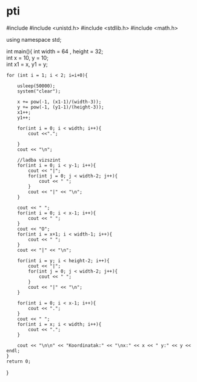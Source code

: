 # pti
#include <iostream>
#include <unistd.h> 
#include <stdlib.h> 
#include <math.h>   

using namespace std;

int main(){
    int width = 64 , height = 32;   
    int x = 10, y = 10;   
    int x1 = x, y1 = y;

    for (int i = 1; i < 2; i=i+0){ 

        usleep(50000);  
        system("clear");

        x += pow(-1, (x1-1)/(width-3));
        y += pow(-1, (y1-1)/(height-3));
        x1++;
        y1++;

        for(int i = 0; i < width; i++){ 
            cout <<".";
		
        }
        cout << "\n";

        //ladba vizszint
        for(int i = 0; i < y-1; i++){
            cout << "|";
            for(int j = 0; j < width-2; j++){  
                cout << " ";
            }
            cout << "|" << "\n";
        }

        cout << " ";   
        for(int i = 0; i < x-1; i++){  
            cout << " ";
        }
        cout << "O";
        for(int i = x+1; i < width-1; i++){ 
            cout << " ";
        }
        cout << "|" << "\n";

        for(int i = y; i < height-2; i++){
            cout << "|";
            for(int j = 0; j < width-2; j++){
                cout << " ";
            }
            cout << "|" << "\n";
        }

        for(int i = 0; i < x-1; i++){   
            cout << ".";
        }
        cout << " ";
        for(int i = x; i < width; i++){
            cout << ".";
        }

        cout << "\n\n" << "Koordinatak:" << "\nx:" << x << " y:" << y << endl;
    }
    return 0;
}
